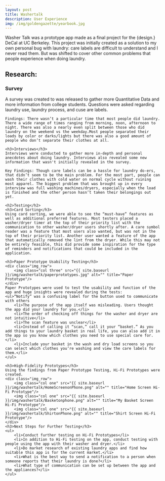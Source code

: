 ```yaml
---
layout: post
title: Washertalk
description: User Experience
img: /img/goldengazette/yearbook.jpg
---
```


Washer Talk was a prototype app made as a final project for the {design.} DeCal at UC Berkeley. This project was initially created as a solution to my own personal bug with laundry: care labels are difficult to understand and I never read them. But was shifted to cover other common problems that people experience when doing laundry.

<div class="img_row">
	
</div>
<div>
	<!-- <h3>Design Process:</h3>
	<ul>
		<li>Research</li>
		<li>Design</li>
		<li>Test</li>
	</ul> -->
	<h2>Research:</h2>
	<h3>Survey</h3>
	A survey was created to was released to gather more Quantitative Data and more information from college students. Questions were asked regarding  laundry use, laundry process, and cuse are labels.

	Findings: There wasn’t a particular time that most people did laundry. There a wide range of times ranging from morning, noon, afternoon to night. There was also a nearly even split between those who did laundry on the weekend vs the weekday.Most people separated their loads by color or darks/lights but there was also a good amount of people who don’t separate their clothes at all.

	<h3>Interviews</h3>
	Interviews were conducted to gather more in-depth and personal anecdotes about doing laundry. Interviews also revealed some new information that wasn't initially revealed in the survey.

	Key Findings: Though care labels can be a hassle for laundry do-ers, that didn’t seem to be the main problem. For the most part, people can wash their clothes with cold water on normal cycle without ruining most apparel. The biggest problem that was brought up in every interview was full washing machines/dryers, especially when the load is finished and the other person hasn’t taken their belongings out yet.

	<h2>Testing</h2>
	<h3>Card Sorting</h3>
	Using card sorting, we were able to see the “must-have” features as well as additional preferred features. Most testers placed a washer/dryer timer at the top of their priority list with the communication to other washer/dryer users shortly after. A care symbol reader was a feature that most users also wanted, but was not in the top of their priority list. Another user wanted a feature of the app that automatically removed the lint from the dryer. While this may not be entirely feasible, this did provide some inspiration for the type of reminders and notifications that could be included in the application.

	<h3>Paper Prototype Usability Testing</h3>
	<div class="img_row">
		<img class="col three" src="{{ site.baseurl }}/img/washertalk/paperprototypes.jpg" alt="" title="Paper Prototype"/>
	</div>
	Paper Prototypes were used to test the usability and function of the app and huge insights were revealed during the tests:
	<ul>“Notify” was a confusing label for the button used to communicate with others
		<li>The purpose of the app itself was misleading. Users thought the app did your laundry for you.</li>
		<li>The order of checking off things for the washer and dryer are not intuitive</li>
		<li>The scan feature was unclear</li>
		<li>Instead of calling it “scan,” call it your “basket.” As you add things to your laundry basket in real life, you can also add it in the app so you know which clothes you need to use special care for.</li>
		<li>Include your basket in the wash and dry load screens so you can select which clothes you’re washing and view the care labels for them.</li>
	</ul>
	
	<h3>High-Fidelity Prototypes</h3>
	Using the findings from Paper Prototype Testing, Hi-Fi Prototypes were created.
	<div class="img_row">
		<img class="col one" src="{{ site.baseurl }}/img/washertalk/HomeScreenonPhone.png" alt="" title="Home Screen Hi-Fi Prototype"/>
		<img class="col one" src="{{ site.baseurl }}/img/washertalk/Basketonphone.png" alt="" title="My Basket Screen Hi-Fi Prototype"/>
		<img class="col one" src="{{ site.baseurl }}/img/washertalk/ShirtonPhone.png" alt="" title="Shirt Screen Hi-Fi Prototype"/>
	</div>
	<h3>Next Steps for Further Testing</h3>
	<ul>
		<li>Conduct further testing on Hi-Fi Prototypes</li>
		<li>In addition to Hi-Fi testing on the app, conduct testing with people using the app with their washer and dryer.</li>
		<li>Do market research of existing laundry apps and find how suitable this app is for the current market.</li>
		<li>What is the best way to send a notification to a person when someone reports that their laundry is done?</li>
		<li>What type of communication can be set up between the app and the appliances?</li>
	</ul>


</div>

<br/><br/><br/>
